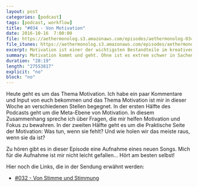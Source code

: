 ```yaml
---
layout: post
categories: [podcast]
tags: [podcast, workflow]
title: "#034 - Von Motivation"
date: 2016-10-16  7:00:00
file: https://aethermonolog.s3.amazonaws.com/episodes/aethermonolog-034.mp3
file_itunes: https://aethermonolog.s3.amazonaws.com/episodes/aethermonolog-034.m4a
excerpt: Motivation ist einer der wichtigsten Bestandteile im kreativen Prozess. Was hilft wenn es an Motivation fehlt? Und wie holt man das meiste aus ihr raus, wenn sie da ist?
summary: Motivation kommt und geht. Ohne ist es extrem schwer in Sachen Musik am Ball zu bleiben. Es geht um die Fragen, wie man sich motiviert und wie man den Fokus behält. Ich spiele eine neuen Song zu dessen Aufnahme mir anfangs die Motivation gefehlt hat. Eine frühe Instrumental Version des Songs könnt ihr  in <a href="https://aethermonolog.de/podcast/episode-032.html">Aethermonolog Folge 32</a> hören. Mehr Details zur Sendung findest du auf <a href="http://aethermonolog.de">aethermonolog.de</a>.
duration: "28:19"
length: "27553817"
explicit: "no"
block: "no"
---
```


Heute geht es um das Thema Motivation. Ich habe ein paar Kommentare und Input von euch bekommen und das Thema Motivation ist mir in dieser Woche an verschiedenen Stellen begegnet.
In der ersten Hälfte des Podcasts geht um die Meta-Ebene von Motivation. In diesem Zusammenhang spreche ich über Fragen, die mir helfen Motivation und Fokus zu bewahren. In der zweiten Hälfte geht es um die Praktische Seite der Motivation: Was tun, wenn sie fehlt? Und wie holen wir das meiste raus, wenn sie da ist?

Zu hören gibt es in dieser Episode eine Aufnahme eines neuen Songs. Mich für die Aufnahme ist mir nicht leicht gefallen... Hört am besten selbst!

Hier noch die Links, die in der Sendung erwähnt werden:

* [#032 - Von Stimme und Stimmung](https://aethermonolog.de/podcast/episode-032.html)
